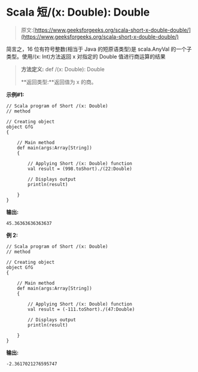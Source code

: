 # Scala 短/(x: Double): Double

> 原文:[https://www.geeksforgeeks.org/scala-short-x-double-double/](https://www.geeksforgeeks.org/scala-short-x-double-double/)

简言之，16 位有符号整数(相当于 Java 的短原语类型)是 scala.AnyVal 的一个子类型。使用/(x: Int)方法返回 x 对指定的 Double 值进行商运算的结果

> **方法定义:** def /(x: Double): Double
> 
> **返回类型:**返回值为 x 的商。

**示例#1:**

```
// Scala program of Short /(x: Double) 
// method 

// Creating object 
object GfG 
{ 

    // Main method 
    def main(args:Array[String]) 
    { 

        // Applying Short /(x: Double) function 
        val result = (998.toShort)./(22:Double)

        // Displays output 
        println(result) 

    } 
} 
```

**输出:**

```
45.36363636363637

```

**例 2:**

```
// Scala program of Short /(x: Double) 
// method 

// Creating object 
object GfG 
{ 

    // Main method 
    def main(args:Array[String]) 
    { 

        // Applying Short /(x: Double) function 
        val result = (-111.toShort)./(47:Double)

        // Displays output 
        println(result) 

    } 
} 
```

**输出:**

```
-2.3617021276595747

```